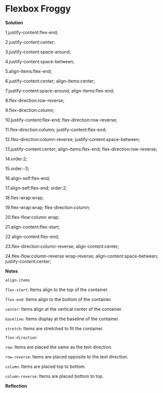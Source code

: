 # Flexbox Froggy

**Solution**

1.justify-content:flex-end;

2.justify-content:center;

3.justify-content:space-around;

4.justify-content:space-between;

5.align-items:flex-end;

6.justify-content:center; align-items:center;

7.justify-content:space-around; align-items:flex-end;

8.flex-direction:row-reverse;

9.flex-direction:column;

10.justify-content:flex-end; flex-direction:row-reverse;

11.flex-direction:column; justify-content:flex-end;

12.flex-direction:column-reverse; justify-content:space-between;

13.justify-content:center; align-items:flex-end; flex-direction:row-reverse;

14.order:2;

15.order:-3;

16.align-self:flex-end;

17.align-self:flex-end; order:2;

18.flex-wrap:wrap;

19.flex-wrap:wrap; flex-direction:column;

20.flex-flow:column wrap;

21.align-content:flex-start;

22.align-content:flex-end;

23.flex-direction:column-reverse; align-content:center;

24.flex-flow:column-reverse wrap-reverse; align-content:space-between; justify-content:center;


**Notes**

`align-items`

`flex-start`: Items align to the top of the container.

`flex-end`: Items align to the bottom of the container.

`center`: Items align at the vertical center of the container.

`baseline`: Items display at the baseline of the container.

`stretch`: Items are stretched to fit the container.

`flex-direction`

`row`: Items are placed the same as the text direction.

`row-reverse`: Items are placed opposite to the text direction.

`column`: Items are placed top to bottom.

`column-reverse`: Items are placed bottom to top.

**Reflection**


